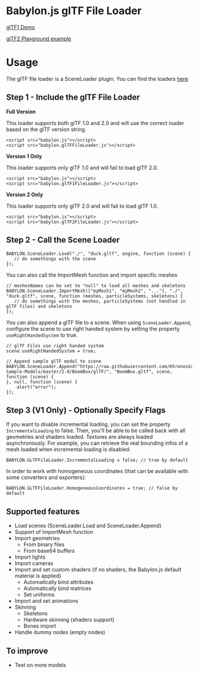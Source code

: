 # Babylon.js glTF File Loader

[glTF1 Demo](http://babylonjs-extras.azurewebsites.net/glTF.html)

[glTF2 Playground example]( https://www.babylonjs-playground.com/#6MZV8R)

# Usage
The glTF file loader is a SceneLoader plugin.
You can find the loaders [here](https://github.com/BabylonJS/Babylon.js/tree/master/dist/preview%20release/loaders)

## Step 1 - Include the glTF File Loader

**Full Version**

This loader supports both glTF 1.0 and 2.0 and will use the correct loader based on the glTF version string.

```
<script src="babylon.js"></script>
<script src="babylon.glTFFileLoader.js"></script>
```

**Version 1 Only**

This loader supports only glTF 1.0 and will fail to load glTF 2.0.

```
<script src="babylon.js"></script>
<script src="babylon.glTF1FileLoader.js"></script>
```

**Version 2 Only**

This loader supports only glTF 2.0 and will fail to load glTF 1.0.

```
<script src="babylon.js"></script>
<script src="babylon.glTF2FileLoader.js"></script>
```

## Step 2 - Call the Scene Loader
```
BABYLON.SceneLoader.Load("./", "duck.gltf", engine, function (scene) { 
   // do somethings with the scene
});
```

You can also call the ImportMesh function and import specific meshes
```
// meshesNames can be set to "null" to load all meshes and skeletons
BABYLON.SceneLoader.ImportMesh(["myMesh1", "myMesh2", "..."], "./", "duck.gltf", scene, function (meshes, particleSystems, skeletons) { 
   // do somethings with the meshes, particleSystems (not handled in glTF files) and skeletons
});
```


You can also append a glTF file to a scene. When using `SceneLoader.Append`, configure the scene to use right handed system by setting the property `useRightHandedSystem` to true. 

```
// glTF Files use right handed system 
scene.useRightHandedSystem = true;

// Append sample glTF model to scene
BABYLON.SceneLoader.Append("https://raw.githubusercontent.com/KhronosGroup/glTF-Sample-Models/master/2.0/BoomBox/glTF/", "BoomBox.gltf", scene, function (scene) {
}, null, function (scene) {
    alert("error");
});
```

## Step 3 (V1 Only) - Optionally Specify Flags

If you want to disable incremental loading, you can set the property `IncrementalLoading` to false.
Then, you'll be able to be called back with all geometries and shaders loaded. Textures are always loaded asynchronously. For example, you can retrieve the real bounding infos of a mesh loaded when incremental loading is disabled.
```
BABYLON.GLTFFileLoader.IncrementalLoading = false; // true by default
```

In order to work with homogeneous coordinates (that can be available with some converters and exporters):
```
BABYLON.GLTFFileLoader.HomogeneousCoordinates = true; // false by default
```


## Supported features
* Load scenes (SceneLoader.Load and SceneLoader.Append)
* Support of ImportMesh function
* Import geometries
    * From binary files
    * From base64 buffers
* Import lights
* Import cameras
* Import and set custom shaders (if no shaders, the Babylon.js default material is applied)
    * Automatically bind attributes
    * Automatically bind matrices
    * Set uniforms
* Import and set animations
* Skinning
    * Skeletons
    * Hardware skinning (shaders support)
    * Bones import
* Handle dummy nodes (empty nodes)

## To improve
* Test on more models

